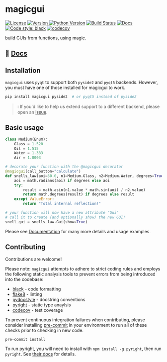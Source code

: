 # magicgui

[![License](https://img.shields.io/pypi/l/magicgui.svg)](LICENSE)
[![Version](https://img.shields.io/pypi/v/magicgui.svg)](https://pypi.python.org/pypi/magicgui)
[![Python Version](https://img.shields.io/pypi/pyversions/magicgui.svg)](https://python.org)
[![Build Status](https://img.shields.io/travis/tlambert03/magicgui.svg)](https://travis-ci.com/tlambert03/magicgui)
[![Docs](https://readthedocs.org/projects/magicgui/badge/?version=latest)](https://magicgui.readthedocs.io/en/latest/?badge=latest)
[![Code style: black](https://img.shields.io/badge/code%20style-black-000000.svg)](https://github.com/python/black)
[![codecov](https://codecov.io/gh/tlambert03/magicgui/branch/master/graph/badge.svg)](https://codecov.io/gh/tlambert03/magicgui)


build GUIs from functions, using magic.

## 📖 [Docs](https://magicgui.readthedocs.io/)

## Installation

`magicgui` uses `pyqt` to support both `pyside2` and `pyqt5` backends.  However, you
must have one of those installed for magicgui to work.

```bash
pip install magicgui pyside2  # or pyqt5 instead of pyside2
```

> :information_source: If you'd like to help us extend support to a different backend,
> please open an [issue](https://github.com/tlambert03/magicgui/issues).

## Basic usage

```python
class Medium(Enum):
    Glass = 1.520
    Oil = 1.515
    Water = 1.333
    Air = 1.0003

# decorate your function with the @magicgui decorator
@magicgui(call_button="calculate")
def snells_law(aoi=30.0, n1=Medium.Glass, n2=Medium.Water, degrees=True):
    aoi = math.radians(aoi) if degrees else aoi
    try:
        result = math.asin(n1.value * math.sin(aoi) / n2.value)
        return math.degrees(result) if degrees else result
    except ValueError:
        return "Total internal reflection!"

# your function will now have a new attribute "Gui"
# call it to create (and optionally show) the new GUI!
snell_gui = snells_law.Gui(show=True)
```

Please see [Documentation](https://magicgui.readthedocs.io/) for many more details
and usage examples.

## Contributing

Contributions are welcome!

Please note: `magicgui` attempts to adhere to strict coding rules and employs the
following static analysis tools to prevent errors from being introduced into the
codebase:

- [black](https://github.com/psf/black) - code formatting
- [flake8](https://github.com/PyCQA/flake8) - linting
- [pydocstyle](https://github.com/PyCQA/pydocstyle/) - docstring conventions
- [pyright](https://github.com/microsoft/pyright) - static type anaylsis
- [codecov](https://codecov.io/) - test coverage

To prevent continuous integration failures when contributing, please consider installing
[pre-commit](https://pre-commit.com/) in your environment to run all of these checks
prior to checking in new code.

```shell
pre-commit install
```

To run pyright, you will need to install with `npm install -g pyright`,
then run `pyright`.  See [their docs](https://github.com/microsoft/pyright) for details.
